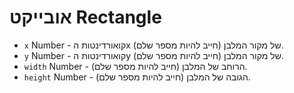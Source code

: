 # אובייקט Rectangle

* `x` Number - קואורדינטות הx של מקור המלבן (חייב להיות מספר שלם).
* `y` Number - קואורדינטות הy של מקור המלבן (חייב להיות מספר שלם).
* `width` Number - הרוחב של המלבן (חייב להיות מספר שלם).
* `height` Number - הגובה של המלבן (חייב להיות מספר שלם).
